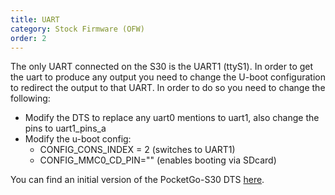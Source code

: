 ```yaml
---
title: UART
category: Stock Firmware (OFW)
order: 2
---
```


The only UART connected on the S30 is the UART1 (ttyS1). In order to get the uart to produce any output you need to change the U-boot configuration to redirect the output to that UART. In order to do so you need to change the following:
- Modify the DTS to replace any uart0 mentions to uart1, also change the pins to uart1_pins_a
- Modify the u-boot config:
  - CONFIG_CONS_INDEX = 2 (switches to UART1)
  - CONFIG_MMC0_CD_PIN="" (enables booting via SDcard)

You can find an initial version of the PocketGo-S30 DTS [here](https://github.com/PocketGo-S30-CFW/u-boot/blob/pocketgo-s30/arch/arm/dts/sun8i-a33-pocketgo-s30.dts).

